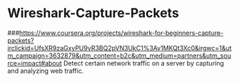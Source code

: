 # Wireshark-Capture-Packets
###https://www.coursera.org/projects/wireshark-for-beginners-capture-packets?irclickid=UfsXR9zaGxyPU9vR3BQ2pVN3UkC1%3Av1MKQt3Xc0&irgwc=1&utm_campaign=3632879&utm_content=b2c&utm_medium=partners&utm_source=impact#about
Detect certain network traffic on a server by capturing and analyzing web traffic. 
